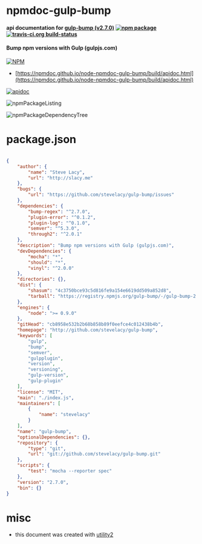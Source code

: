 # npmdoc-gulp-bump

#### api documentation for  [gulp-bump (v2.7.0)](http://github.com/stevelacy/gulp-bump)  [![npm package](https://img.shields.io/npm/v/npmdoc-gulp-bump.svg?style=flat-square)](https://www.npmjs.org/package/npmdoc-gulp-bump) [![travis-ci.org build-status](https://api.travis-ci.org/npmdoc/node-npmdoc-gulp-bump.svg)](https://travis-ci.org/npmdoc/node-npmdoc-gulp-bump)

#### Bump npm versions with Gulp (gulpjs.com)

[![NPM](https://nodei.co/npm/gulp-bump.png?downloads=true&downloadRank=true&stars=true)](https://www.npmjs.com/package/gulp-bump)

- [https://npmdoc.github.io/node-npmdoc-gulp-bump/build/apidoc.html](https://npmdoc.github.io/node-npmdoc-gulp-bump/build/apidoc.html)

[![apidoc](https://npmdoc.github.io/node-npmdoc-gulp-bump/build/screenCapture.buildCi.browser.%252Ftmp%252Fbuild%252Fapidoc.html.png)](https://npmdoc.github.io/node-npmdoc-gulp-bump/build/apidoc.html)

![npmPackageListing](https://npmdoc.github.io/node-npmdoc-gulp-bump/build/screenCapture.npmPackageListing.svg)

![npmPackageDependencyTree](https://npmdoc.github.io/node-npmdoc-gulp-bump/build/screenCapture.npmPackageDependencyTree.svg)



# package.json

```json

{
    "author": {
        "name": "Steve Lacy",
        "url": "http://slacy.me"
    },
    "bugs": {
        "url": "https://github.com/stevelacy/gulp-bump/issues"
    },
    "dependencies": {
        "bump-regex": "^2.7.0",
        "plugin-error": "^0.1.2",
        "plugin-log": "^0.1.0",
        "semver": "^5.3.0",
        "through2": "^2.0.1"
    },
    "description": "Bump npm versions with Gulp (gulpjs.com)",
    "devDependencies": {
        "mocha": "*",
        "should": "*",
        "vinyl": "^2.0.0"
    },
    "directories": {},
    "dist": {
        "shasum": "4c3750bce93c5d816fe9a154e6619dd509a852d8",
        "tarball": "https://registry.npmjs.org/gulp-bump/-/gulp-bump-2.7.0.tgz"
    },
    "engines": {
        "node": ">= 0.9.0"
    },
    "gitHead": "cb8958e532b2b68b858b89f0eefce4c012438b4b",
    "homepage": "http://github.com/stevelacy/gulp-bump",
    "keywords": [
        "gulp",
        "bump",
        "semver",
        "gulpplugin",
        "version",
        "versioning",
        "gulp-version",
        "gulp-plugin"
    ],
    "license": "MIT",
    "main": "./index.js",
    "maintainers": [
        {
            "name": "stevelacy"
        }
    ],
    "name": "gulp-bump",
    "optionalDependencies": {},
    "repository": {
        "type": "git",
        "url": "git://github.com/stevelacy/gulp-bump.git"
    },
    "scripts": {
        "test": "mocha --reporter spec"
    },
    "version": "2.7.0",
    "bin": {}
}
```



# misc
- this document was created with [utility2](https://github.com/kaizhu256/node-utility2)
